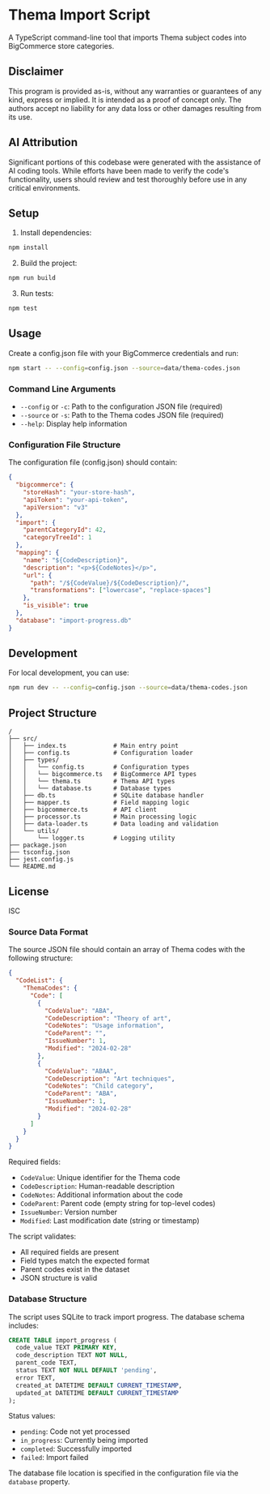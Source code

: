 # Thema Import Script

A TypeScript command-line tool that imports Thema subject codes into BigCommerce store categories.

## Disclaimer

This program is provided as-is, without any warranties or guarantees of any kind, express or implied. It is intended as a proof of concept only. The authors accept no liability for any data loss or other damages resulting from its use.

## AI Attribution

Significant portions of this codebase were generated with the assistance of AI coding tools. While efforts have been made to verify the code's functionality, users should review and test thoroughly before use in any critical environments.

## Setup

1. Install dependencies:
```bash
npm install
```

2. Build the project:
```bash
npm run build
```

3. Run tests:
```bash
npm test
```

## Usage

Create a config.json file with your BigCommerce credentials and run:

```bash
npm start -- --config=config.json --source=data/thema-codes.json
```

### Command Line Arguments

- `--config` or `-c`: Path to the configuration JSON file (required)
- `--source` or `-s`: Path to the Thema codes JSON file (required)
- `--help`: Display help information

### Configuration File Structure

The configuration file (config.json) should contain:

```json
{
  "bigcommerce": {
    "storeHash": "your-store-hash",
    "apiToken": "your-api-token",
    "apiVersion": "v3"
  },
  "import": {
    "parentCategoryId": 42,
    "categoryTreeId": 1
  },
  "mapping": {
    "name": "${CodeDescription}",
    "description": "<p>${CodeNotes}</p>",
    "url": {
      "path": "/${CodeValue}/${CodeDescription}/",
      "transformations": ["lowercase", "replace-spaces"]
    },
    "is_visible": true
  },
  "database": "import-progress.db"
}
```

## Development

For local development, you can use:

```bash
npm run dev -- --config=config.json --source=data/thema-codes.json
```

## Project Structure

```
/
├── src/
│   ├── index.ts             # Main entry point
│   ├── config.ts            # Configuration loader
│   ├── types/
│   │   └── config.ts        # Configuration types
│   │   └── bigcommerce.ts   # BigCommerce API types
│   │   └── thema.ts         # Thema API types
│   │   └── database.ts      # Database types
│   ├── db.ts                # SQLite database handler
│   ├── mapper.ts            # Field mapping logic
│   ├── bigcommerce.ts       # API client
│   ├── processor.ts         # Main processing logic
│   ├── data-loader.ts       # Data loading and validation
│   └── utils/
│       └── logger.ts        # Logging utility
├── package.json
├── tsconfig.json
├── jest.config.js
└── README.md
```

## License

ISC 

### Source Data Format

The source JSON file should contain an array of Thema codes with the following structure:

```json
{
  "CodeList": {
    "ThemaCodes": {
      "Code": [
        {
          "CodeValue": "ABA",
          "CodeDescription": "Theory of art",
          "CodeNotes": "Usage information",
          "CodeParent": "",
          "IssueNumber": 1,
          "Modified": "2024-02-28"
        },
        {
          "CodeValue": "ABAA",
          "CodeDescription": "Art techniques",
          "CodeNotes": "Child category",
          "CodeParent": "ABA",
          "IssueNumber": 1,
          "Modified": "2024-02-28"
        }
      ]
    }
  }
}
```

Required fields:
- `CodeValue`: Unique identifier for the Thema code
- `CodeDescription`: Human-readable description
- `CodeNotes`: Additional information about the code
- `CodeParent`: Parent code (empty string for top-level codes)
- `IssueNumber`: Version number
- `Modified`: Last modification date (string or timestamp)

The script validates:
- All required fields are present
- Field types match the expected format
- Parent codes exist in the dataset
- JSON structure is valid 

### Database Structure

The script uses SQLite to track import progress. The database schema includes:

```sql
CREATE TABLE import_progress (
  code_value TEXT PRIMARY KEY,
  code_description TEXT NOT NULL,
  parent_code TEXT,
  status TEXT NOT NULL DEFAULT 'pending',
  error TEXT,
  created_at DATETIME DEFAULT CURRENT_TIMESTAMP,
  updated_at DATETIME DEFAULT CURRENT_TIMESTAMP
);
```

Status values:
- `pending`: Code not yet processed
- `in_progress`: Currently being imported
- `completed`: Successfully imported
- `failed`: Import failed

The database file location is specified in the configuration file via the `database` property. 